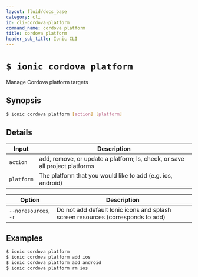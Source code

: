 ```yaml
---
layout: fluid/docs_base
category: cli
id: cli-cordova-platform
command_name: cordova platform
title: cordova platform
header_sub_title: Ionic CLI
---
```


# `$ ionic cordova platform`

Manage Cordova platform targets
## Synopsis

```bash
$ ionic cordova platform [action] [platform]
```
  
## Details


Input | Description
----- | ----------
`action` | add, remove, or update a platform; ls, check, or save all project platforms
`platform` | The platform that you would like to add (e.g. ios, android)


Option | Description
------ | ----------
`--noresources`, `-r` | Do not add default Ionic icons and splash screen resources (corresponds to add)

## Examples

```bash
$ ionic cordova platform 
$ ionic cordova platform add ios
$ ionic cordova platform add android
$ ionic cordova platform rm ios
```
